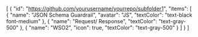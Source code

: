 [
  {
    "id": "https://github.com/yourusername/yourrepo/subfolder1",
    "items": [
      { "name": "JSON Schema Guardrail", "avatar": "JS", "textColor": "text-black font-medium" },
      { "name": "Request/ Response", "textColor": "text-gray-500" },
      { "name": "WSO2", "icon": true, "textColor": "text-gray-500" }
    ]
  }
]